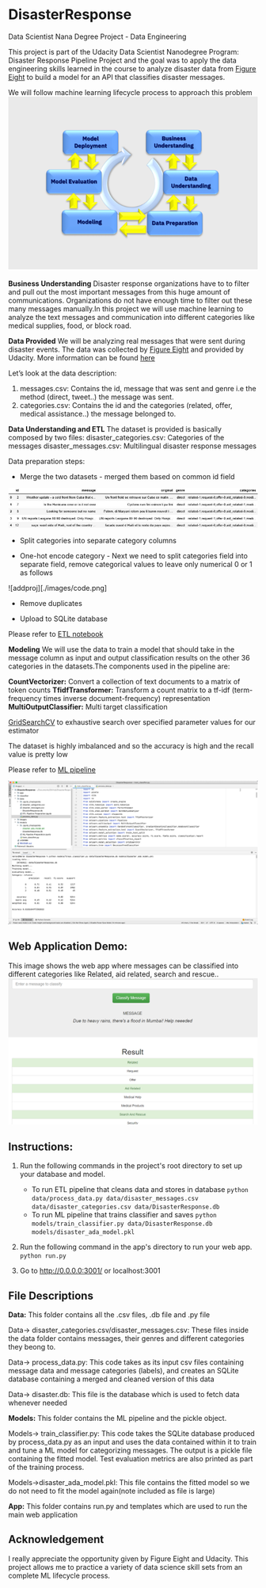 # DisasterResponse
Data Scientist Nana Degree Project - Data Engineering

This project is part of the Udacity Data Scientist Nanodegree Program: Disaster Response Pipeline Project and the goal was to apply the data engineering skills learned in the course to analyze disaster data from [Figure Eight](https://www.figure-eight.com/dataset/combined-disaster-response-data/) to build a model for an API that classifies disaster messages.

We will follow machine learning lifecycle process to approach this problem
![addProj](./images/CRISPDM.png)

**Business Understanding** Disaster response organizations have to to filter and pull out the most important messages from this huge amount of communications. Organizations do not have enough time to filter out these many messages manually.In this project we will use machine learning to analyze the text messages and communication into different categories like medical supplies, food, or block road.

**Data Provided** We will be analyzing real messages that were sent during disaster events. The data was collected by [Figure Eight](https://www.figure-eight.com/dataset/combined-disaster-response-data/) and provided by Udacity. More information can be found [here](https://appen.com/datasets/combined-disaster-response-data/)

Let’s look at the data description:
  1. messages.csv: Contains the id, message that was sent and genre i.e the method (direct, tweet..) the message was sent.
  2. categories.csv: Contains the id and the categories (related, offer, medical assistance..) the message belonged to.

**Data Understanding and ETL** The dataset is provided is basically composed by two files:
disaster_categories.csv: Categories of the messages
disaster_messages.csv: Multilingual disaster response messages

Data preparation steps:
  - Merge the two datasets -  merged them based on common id field
  
  ![addproj](./images/messages.png)
  
  - Split categories into separate category columns
  
  - One-hot encode category - Next we need to split categories field into separate field, remove categorical values to leave only numerical 0 or 1 as follows
  
  ![addproj][./images/code.png]
  
  - Remove duplicates
  
  - Upload to SQLite database

Please refer to [ETL notebook](https://github.com/neravdoshi/DisasterResponse/blob/master/data/ETL%20Pipeline%20Preparation.ipynb)

**Modeling** We will use the data to train a model that should take in the message column as input and output classification results on the other 36 categories in the datasets.The components used in the pipeline are:

  **CountVectorizer:** Convert a collection of text documents to a matrix of token counts
  **TfidfTransformer:** Transform a count matrix to a tf-idf (term-frequency times inverse document-frequency) representation
  **MultiOutputClassifier:** Multi target classification

[GridSearchCV](https://scikit-learn.org/stable/modules/generated/sklearn.model_selection.GridSearchCV.html) to exhaustive search over specified parameter values for our estimator

The dataset is highly imbalanced and so the accuracy is high and the recall value is pretty low

Please refer to [ML pipeline](https://github.com/neravdoshi/DisasterResponse/blob/master/models/ML%20Pipeline%20Preparation.ipynb)

![modeling](./images/runningModel.png)

## Web Application Demo:
This image shows the web app where messages can be classified into different categories like Related, aid related, search and rescue..
![webapp](./images/app.png)



## Instructions:
1. Run the following commands in the project's root directory to set up your database and model.

    - To run ETL pipeline that cleans data and stores in database
        `python data/process_data.py data/disaster_messages.csv data/disaster_categories.csv data/DisasterResponse.db`
    - To run ML pipeline that trains classifier and saves
        `python models/train_classifier.py data/DisasterResponse.db models/disaster_ada_model.pkl`

2. Run the following command in the app's directory to run your web app.
    `python run.py`

3. Go to http://0.0.0.0:3001/ or localhost:3001

## File Descriptions

**Data:** This folder contains all the .csv files, .db file and .py file

  Data-> disaster_categories.csv/disaster_messages.csv: These files inside the data folder contains messages, their genres and different categories they beong     to.
  
  Data-> process_data.py: This code takes as its input csv files containing message data and message categories (labels), and creates an SQLite database           containing a merged and cleaned version of this data
  
  Data-> disaster.db: This file is the database which is used to fetch data whenever needed
  
**Models:** This folder contains the ML pipeline and the pickle object.

  Models-> train_classifier.py: This code takes the SQLite database produced by process_data.py as an input and uses the data contained within it to train and     tune a ML model for categorizing messages. The output is a pickle file containing the fitted model. Test evaluation metrics are also printed as part of the       training process.
  
  Models->disaster_ada_model.pkl: This file contains the fitted model so we do not need to fit the model again(note included as file is large)

**App:** This folder contains run.py and templates which are used to run the main web application

## Acknowledgement

 I really appreciate the opportunity given by Figure Eight and Udacity. This project allows me to practice a variety of data science skill sets from an complete  ML lifecycle process.
